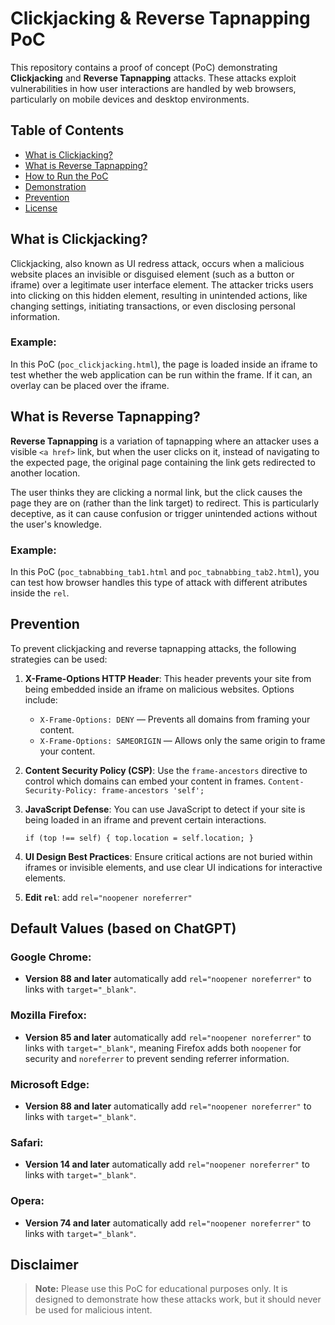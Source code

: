 # Clickjacking & Reverse Tapnapping PoC

This repository contains a proof of concept (PoC) demonstrating **Clickjacking** and **Reverse Tapnapping** attacks. These attacks exploit vulnerabilities in how user interactions are handled by web browsers, particularly on mobile devices and desktop environments.

## Table of Contents
- [What is Clickjacking?](#what-is-clickjacking)
- [What is Reverse Tapnapping?](#what-is-reverse-tapnapping)
- [How to Run the PoC](#how-to-run-the-poc)
- [Demonstration](#demonstration)
- [Prevention](#prevention)
- [License](#license)

## What is Clickjacking?

Clickjacking, also known as UI redress attack, occurs when a malicious website places an invisible or disguised element (such as a button or iframe) over a legitimate user interface element. The attacker tricks users into clicking on this hidden element, resulting in unintended actions, like changing settings, initiating transactions, or even disclosing personal information.

### Example:
In this PoC (`poc_clickjacking.html`), the page is loaded inside an iframe to test whether the web application can be run within the frame. If it can, an overlay can be placed over the iframe.

## What is Reverse Tapnapping?

**Reverse Tapnapping** is a variation of tapnapping where an attacker uses a visible `<a href>` link, but when the user clicks on it, instead of navigating to the expected page, the original page containing the link gets redirected to another location. 

The user thinks they are clicking a normal link, but the click causes the page they are on (rather than the link target) to redirect. This is particularly deceptive, as it can cause confusion or trigger unintended actions without the user's knowledge.

### Example:
In this PoC (`poc_tabnabbing_tab1.html` and `poc_tabnabbing_tab2.html`), you can test how browser handles this type of attack with different atributes inside the `rel`.

## Prevention

To prevent clickjacking and reverse tapnapping attacks, the following strategies can be used:

1. **X-Frame-Options HTTP Header**: This header prevents your site from being embedded inside an iframe on malicious websites. Options include:
   - `X-Frame-Options: DENY` — Prevents all domains from framing your content.
   - `X-Frame-Options: SAMEORIGIN` — Allows only the same origin to frame your content.

2. **Content Security Policy (CSP)**: Use the `frame-ancestors` directive to control which domains can embed your content in frames.
   `Content-Security-Policy: frame-ancestors 'self';`

3. **JavaScript Defense**: You can use JavaScript to detect if your site is being loaded in an iframe and prevent certain interactions.

   `if (top !== self) { top.location = self.location; }`

4. **UI Design Best Practices**: Ensure critical actions are not buried within iframes or invisible elements, and use clear UI indications for interactive elements.

5. **Edit `rel`**: add `rel="noopener noreferrer"`

## Default Values (based on ChatGPT)
### **Google Chrome:**
- **Version 88 and later** automatically add `rel="noopener noreferrer"` to links with `target="_blank"`.

### **Mozilla Firefox:**
- **Version 85 and later** automatically add `rel="noopener noreferrer"` to links with `target="_blank"`, meaning Firefox adds both `noopener` for security and `noreferrer` to prevent sending referrer information.

### **Microsoft Edge:**
- **Version 88 and later** automatically add `rel="noopener noreferrer"` to links with `target="_blank"`.

### **Safari:**
- **Version 14 and later** automatically add `rel="noopener noreferrer"` to links with `target="_blank"`.

### **Opera:**
- **Version 74 and later** automatically add `rel="noopener noreferrer"` to links with `target="_blank"`.

## Disclaimer
> **Note:** Please use this PoC for educational purposes only. It is designed to demonstrate how these attacks work, but it should never be used for malicious intent.
